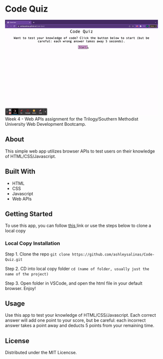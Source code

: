 # Code Quiz
![](codequiz.gif)
Week 4 - Web APIs assignment for the Trilogy/Southern Methodist University Web Development Bootcamp.

## About
This simple web app utilizes browser APIs to test users on their knowledge of HTML/CSS/Javascript.

## Built With
* HTML
* CSS
* Javascript
* Web APIs

## Getting Started 
To use this app, you can follow <a href="https://ashleysalinas.github.io/Code-Quiz/"> this </a> link or use the steps below to clone a local copy

### Local Copy Installation
  Step 1. Clone the repo
  ``` git clone https://github.com/ashleysalinas/Code-Quiz.git ```
  
  Step 2. CD into local copy folder 
  ``` cd (name of folder, usually just the name of the project) ```
  
  Step 3. Open folder in VSCode, and open the html file in your default browser. Enjoy!
  
 ## Usage
 Use this app to test your knowledge of HTML/CSS/Javascript. Each correct answer will add one point to your score, but be careful: each incorrect answer takes a point away and deducts 5 points from your remaining time.
 
 ## License
 Distributed under the MIT Licencse.
